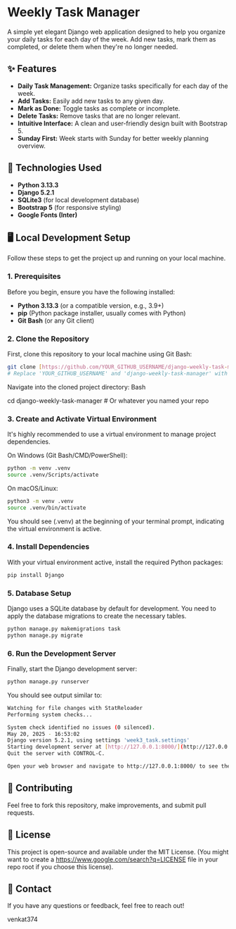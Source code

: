 # Weekly Task Manager

A simple yet elegant Django web application designed to help you organize your daily tasks for each day of the week. Add new tasks, mark them as completed, or delete them when they're no longer needed.

## ✨ Features

* **Daily Task Management:** Organize tasks specifically for each day of the week.
* **Add Tasks:** Easily add new tasks to any given day.
* **Mark as Done:** Toggle tasks as complete or incomplete.
* **Delete Tasks:** Remove tasks that are no longer relevant.
* **Intuitive Interface:** A clean and user-friendly design built with Bootstrap 5.
* **Sunday First:** Week starts with Sunday for better weekly planning overview.

## 🚀 Technologies Used

* **Python 3.13.3**
* **Django 5.2.1**
* **SQLite3** (for local development database)
* **Bootstrap 5** (for responsive styling)
* **Google Fonts (Inter)**

## 🖥️ Local Development Setup

Follow these steps to get the project up and running on your local machine.

### 1. Prerequisites

Before you begin, ensure you have the following installed:

* **Python 3.13.3** (or a compatible version, e.g., 3.9+)
* **pip** (Python package installer, usually comes with Python)
* **Git Bash** (or any Git client)

### 2. Clone the Repository

First, clone this repository to your local machine using Git Bash:

```bash
git clone [https://github.com/YOUR_GITHUB_USERNAME/django-weekly-task-manager.git](https://github.com/YOUR_GITHUB_USERNAME/django-weekly-task-manager.git)
# Replace 'YOUR_GITHUB_USERNAME' and 'django-weekly-task-manager' with your actual GitHub username and repository name.
```

Navigate into the cloned project directory:
Bash

cd django-weekly-task-manager # Or whatever you named your repo

### 3. Create and Activate Virtual Environment

It's highly recommended to use a virtual environment to manage project dependencies.

On Windows (Git Bash/CMD/PowerShell):
```bash
python -m venv .venv
source .venv/Scripts/activate
```

On macOS/Linux:
```bash
python3 -m venv .venv
source .venv/bin/activate
```

You should see (.venv) at the beginning of your terminal prompt, indicating the virtual environment is active.

### 4. Install Dependencies

With your virtual environment active, install the required Python packages:
```bash
pip install Django
```

### 5. Database Setup

Django uses a SQLite database by default for development. You need to apply the database migrations to create the necessary tables.
```bash
python manage.py makemigrations task
python manage.py migrate
```

### 6. Run the Development Server

Finally, start the Django development server:
```bash
python manage.py runserver
```
You should see output similar to:
```bash
Watching for file changes with StatReloader
Performing system checks...

System check identified no issues (0 silenced).
May 20, 2025 - 16:53:02
Django version 5.2.1, using settings 'week3_task.settings'
Starting development server at [http://127.0.0.1:8000/](http://127.0.0.1:8000/)
Quit the server with CONTROL-C.

Open your web browser and navigate to http://127.0.0.1:8000/ to see the application in action.
```

## 🤝 Contributing

Feel free to fork this repository, make improvements, and submit pull requests.

## 📄 License
This project is open-source and available under the MIT License. (You might want to create a https://www.google.com/search?q=LICENSE file in your repo root if you choose this license).

## 📧 Contact
If you have any questions or feedback, feel free to reach out!

venkat374
